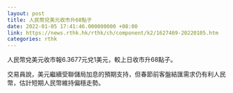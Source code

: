 ```yaml
---
layout: post
title: 人民幣兌美元收市升68點子
date: 2022-01-05 17:41:46.000000000 +08:00
link: https://news.rthk.hk/rthk/ch/component/k2/1627469-20220105.htm
categories: rthk
---
```


人民幣兌美元收市報6.3677元兌1美元，較上日收市升68點子。

交易員說，美元繼續受聯儲局加息的預期支持，但春節前客盤結匯需求仍有利人民幣，估計短期人民幣維持偏穩走勢。
